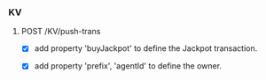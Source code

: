 ### KV
1. POST /KV/push-trans
    - [x] add property 'buyJackpot' to define the Jackpot transaction.
    - [x] add property 'prefix', 'agentId' to define the owner.

    
